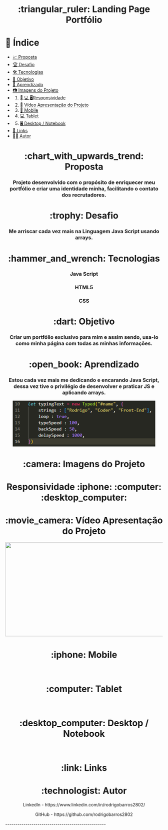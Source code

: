 <h1 align="center">:triangular_ruler: Landing Page Portfólio</h1>

# :memo: Índice
* [:chart_with_upwards_trend: Proposta]()
* [:trophy: Desafio]()
* [:hammer_and_wrench: Tecnologias]()
* [:dart: Objetivo]()
* [:open_book: Aprendizado]()
* [:camera: Imagens do Projeto]()
* 1. [:iphone: :computer: :desktop_computer:Responsividade]()
* 2. [:movie_camera: Vídeo Apresentação do Projeto]()
* 3. [:iphone: Mobile]()
* 4. [:computer: Tablet]()
* 5. [:desktop_computer: Desktop / Notebook]()
* [:link: Links]()
* [:technologist: Autor]()

<h1 align="center">:chart_with_upwards_trend: Proposta</h1>
<h3 align="center">Projeto desenvolvido com o propósito de enriquecer meu portfólio e criar uma identidade minha, facilitando o contato dos recrutadores.</h3>

<h1 align="center">:trophy: Desafio</h1>
<h3 align="center">Me arriscar cada vez mais na Linguagem Java Script usando arrays.</h3>

<h1 align="center">:hammer_and_wrench: Tecnologias</h1>
<h3 align="center">Java Script</h3>
<h3 align="center">HTML5</h3>
<h3 align="center">CSS</h3>

<h1 align="center">:dart: Objetivo</h1>
<h3 align="center">Criar um portfólio exclusivo para mim e assim sendo, usa-lo como minha página com todas as minhas informações.</h3>

<h1 align="center">:open_book: Aprendizado</h1>
<h3 align="center">Estou cada vez mais me dedicando e encarando Java Script, dessa vez tive o privilégio de desenvolver e praticar JS e aplicando arrays.</h3>

<div align="center">
<img align="center" src="assets/img/arrays1.png">
</div>

<h1 align="center">:camera: Imagens do Projeto</h1>

<h1 align="center">Responsividade :iphone: :computer: :desktop_computer:</h1>

<h1 align="center">:movie_camera: Vídeo Apresentação do Projeto</h1>
<p align="center">
<img width="600" height="300" src="assets/img/gif-apresentacao.gif">
</p>

<h1 align="center">:iphone: Mobile</h1>
<p align="center"><img src=""></p>

<h1 align="center">:computer: Tablet</h1>
<p align="center"><img src=""></p>

<h1 align="center">:desktop_computer: Desktop / Notebook</h1>
<p align="center"><img src=""></p>

<h1 align="center">:link: Links</h1>
<p align="center"></p>

<h1 align="center">:technologist: Autor</h1>
<p align="center">LinkedIn - https://www.linkedin.com/in/rodrigobarros2802/</p>

<p align="center">GitHub - https://github.com/rodrigobarros2802</p> 
--------------------------------------------------
